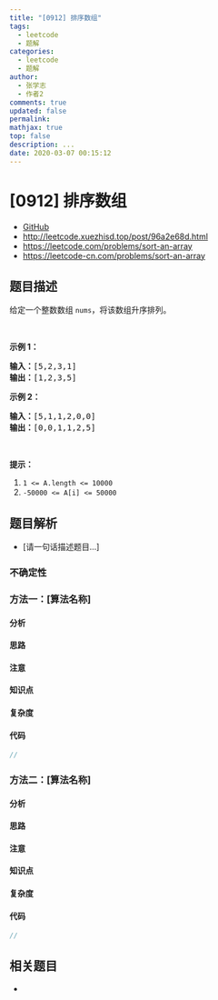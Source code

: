 ```yaml
---
title: "[0912] 排序数组"
tags:
  - leetcode
  - 题解
categories:
  - leetcode
  - 题解
author:
  - 张学志
  - 作者2
comments: true
updated: false
permalink:
mathjax: true
top: false
description: ...
date: 2020-03-07 00:15:12
---
```



# [0912] 排序数组
* [GitHub](https://github.com/algoboy101/LeetCodeCrowdsource/tree/master/_posts/QA/%5B0912%5D%20%E6%8E%92%E5%BA%8F%E6%95%B0%E7%BB%84.md)
* http://leetcode.xuezhisd.top/post/96a2e68d.html
* https://leetcode.com/problems/sort-an-array
* https://leetcode-cn.com/problems/sort-an-array


## 题目描述

<p>给定一个整数数组&nbsp;<code>nums</code>，将该数组升序排列。</p>

<p>&nbsp;</p>

<ol>
</ol>

<p><strong>示例 1：</strong></p>

<pre>
<strong>输入：</strong>[5,2,3,1]
<strong>输出：</strong>[1,2,3,5]
</pre>

<p><strong>示例 2：</strong></p>

<pre>
<strong>输入：</strong>[5,1,1,2,0,0]
<strong>输出：</strong>[0,0,1,1,2,5]
</pre>

<p>&nbsp;</p>

<p><strong>提示：</strong></p>

<ol>
	<li><code>1 &lt;= A.length &lt;= 10000</code></li>
	<li><code>-50000 &lt;= A[i] &lt;= 50000</code></li>
</ol>



## 题目解析
* [请一句话描述题目...]

### 不确定性


### 方法一：[算法名称]

#### 分析

#### 思路

#### 注意

#### 知识点

#### 复杂度

#### 代码

```cpp
//
```


### 方法二：[算法名称]

#### 分析

#### 思路

#### 注意

#### 知识点

#### 复杂度

#### 代码

```cpp
//
```


## 相关题目
* 
